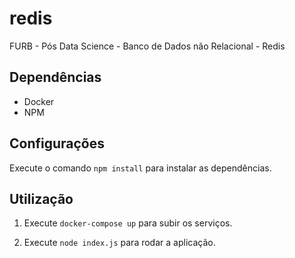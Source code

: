 # redis
FURB - Pós Data Science - Banco de Dados não Relacional - Redis

## Dependências
- Docker
- NPM

## Configurações
Execute o comando `npm install` para instalar as dependências.

## Utilização
1. Execute `docker-compose up` para subir os serviços.

2. Execute `node index.js` para rodar a aplicação.